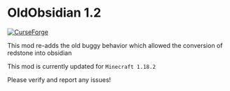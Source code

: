 OldObsidian 1.2
=========
[![ CurseForge](http://cf.way2muchnoise.eu/284764.svg)](https://minecraft.curseforge.com/projects/old-obsidian)

This mod re-adds the old buggy behavior which allowed the conversion of redstone into obsidian

This mod is currently updated for `Minecraft 1.18.2` 

Please verify and report any issues!
